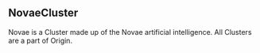 ## NovaeCluster

Novae is a Cluster made up of the Novae artificial intelligence.
All Clusters are a part of Origin.
